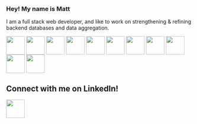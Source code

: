 ### Hey! My name is Matt

I am a full stack web developer, and like to work on strengthening & refining backend databases and data aggregation. 



<a href="URL_REDIRECT" target="blank"><img align="center" src="https://cdn-icons-png.flaticon.com/512/5968/5968350.png" height="50" /></a>
<a href="URL_REDIRECT" target="blank"><img align="center" src="https://img.icons8.com/color/256/javascript.png" height="50" /></a>
<a href="URL_REDIRECT" target="blank"><img align="center" src="https://upload.wikimedia.org/wikipedia/commons/d/d3/React_Native.png" height="50" /></a>
<a href="URL_REDIRECT" target="blank"><img align="center" src="https://upload.wikimedia.org/wikipedia/commons/thumb/3/3c/Flask_logo.svg/640px-Flask_logo.svg.png" height="50" /></a>
<a href="URL_REDIRECT" target="blank"><img align="center" src="https://upload.wikimedia.org/wikipedia/commons/thumb/d/d9/Node.js_logo.svg/640px-Node.js_logo.svg.png" height="50" /></a>
<a href="URL_REDIRECT" target="blank"><img align="center" src="https://img.icons8.com/dusk/256/postman-api.png" height="50" /></a>
<a href="URL_REDIRECT" target="blank"><img align="center" src="https://img.icons8.com/color/256/postgreesql.png" height="50" /></a>
<a href="URL_REDIRECT" target="blank"><img align="center" src="https://img.icons8.com/color/256/heroku.png" height="50" /></a>
<a href="URL_REDIRECT" target="blank"><img align="center" src="https://img.icons8.com/color/256/amazon-web-services.png" height="50" /></a>
<a href="URL_REDIRECT" target="blank"><img align="center" src="https://img.icons8.com/color/256/html-filetype.png" height="50" /></a>
<a href="URL_REDIRECT" target="blank"><img align="center" src="https://img.icons8.com/fluency/256/css3.png" height="50" /></a>


<h2>Connect with me on LinkedIn!</h2>
<a href="https://www.linkedin.com/in/matthew-i-gates/" target="blank"><img align="center" src="https://www.drupal.org/files/project-images/linkedin_circle_logo.png" height="50" /></a>
